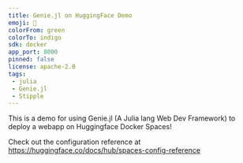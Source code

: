 ```yaml
---
title: Genie.jl on HuggingFace Demo
emoji: 🚀
colorFrom: green
colorTo: indigo
sdk: docker
app_port: 8000
pinned: false
license: apache-2.0
tags:
 - julia
 - Genie.jl
 - Stipple
---
```


This is a demo for using Genie.jl (A Julia lang Web Dev Framework) to deploy a webapp on Huggingface Docker Spaces!


Check out the configuration reference at https://huggingface.co/docs/hub/spaces-config-reference
